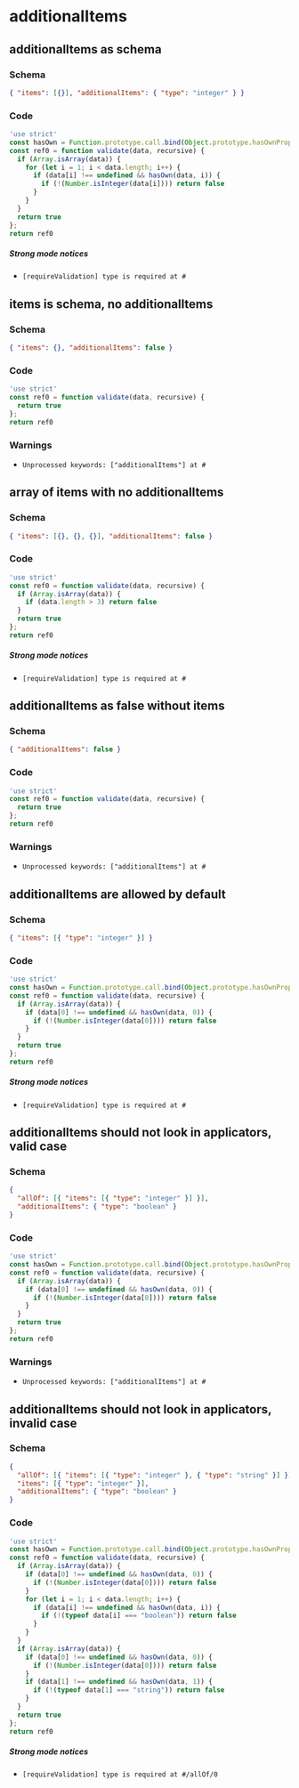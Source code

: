 # additionalItems

## additionalItems as schema

### Schema

```json
{ "items": [{}], "additionalItems": { "type": "integer" } }
```

### Code

```js
'use strict'
const hasOwn = Function.prototype.call.bind(Object.prototype.hasOwnProperty);
const ref0 = function validate(data, recursive) {
  if (Array.isArray(data)) {
    for (let i = 1; i < data.length; i++) {
      if (data[i] !== undefined && hasOwn(data, i)) {
        if (!(Number.isInteger(data[i]))) return false
      }
    }
  }
  return true
};
return ref0
```

##### Strong mode notices

 * `[requireValidation] type is required at #`


## items is schema, no additionalItems

### Schema

```json
{ "items": {}, "additionalItems": false }
```

### Code

```js
'use strict'
const ref0 = function validate(data, recursive) {
  return true
};
return ref0
```

### Warnings

 * `Unprocessed keywords: ["additionalItems"] at #`


## array of items with no additionalItems

### Schema

```json
{ "items": [{}, {}, {}], "additionalItems": false }
```

### Code

```js
'use strict'
const ref0 = function validate(data, recursive) {
  if (Array.isArray(data)) {
    if (data.length > 3) return false
  }
  return true
};
return ref0
```

##### Strong mode notices

 * `[requireValidation] type is required at #`


## additionalItems as false without items

### Schema

```json
{ "additionalItems": false }
```

### Code

```js
'use strict'
const ref0 = function validate(data, recursive) {
  return true
};
return ref0
```

### Warnings

 * `Unprocessed keywords: ["additionalItems"] at #`


## additionalItems are allowed by default

### Schema

```json
{ "items": [{ "type": "integer" }] }
```

### Code

```js
'use strict'
const hasOwn = Function.prototype.call.bind(Object.prototype.hasOwnProperty);
const ref0 = function validate(data, recursive) {
  if (Array.isArray(data)) {
    if (data[0] !== undefined && hasOwn(data, 0)) {
      if (!(Number.isInteger(data[0]))) return false
    }
  }
  return true
};
return ref0
```

##### Strong mode notices

 * `[requireValidation] type is required at #`


## additionalItems should not look in applicators, valid case

### Schema

```json
{
  "allOf": [{ "items": [{ "type": "integer" }] }],
  "additionalItems": { "type": "boolean" }
}
```

### Code

```js
'use strict'
const hasOwn = Function.prototype.call.bind(Object.prototype.hasOwnProperty);
const ref0 = function validate(data, recursive) {
  if (Array.isArray(data)) {
    if (data[0] !== undefined && hasOwn(data, 0)) {
      if (!(Number.isInteger(data[0]))) return false
    }
  }
  return true
};
return ref0
```

### Warnings

 * `Unprocessed keywords: ["additionalItems"] at #`


## additionalItems should not look in applicators, invalid case

### Schema

```json
{
  "allOf": [{ "items": [{ "type": "integer" }, { "type": "string" }] }],
  "items": [{ "type": "integer" }],
  "additionalItems": { "type": "boolean" }
}
```

### Code

```js
'use strict'
const hasOwn = Function.prototype.call.bind(Object.prototype.hasOwnProperty);
const ref0 = function validate(data, recursive) {
  if (Array.isArray(data)) {
    if (data[0] !== undefined && hasOwn(data, 0)) {
      if (!(Number.isInteger(data[0]))) return false
    }
    for (let i = 1; i < data.length; i++) {
      if (data[i] !== undefined && hasOwn(data, i)) {
        if (!(typeof data[i] === "boolean")) return false
      }
    }
  }
  if (Array.isArray(data)) {
    if (data[0] !== undefined && hasOwn(data, 0)) {
      if (!(Number.isInteger(data[0]))) return false
    }
    if (data[1] !== undefined && hasOwn(data, 1)) {
      if (!(typeof data[1] === "string")) return false
    }
  }
  return true
};
return ref0
```

##### Strong mode notices

 * `[requireValidation] type is required at #/allOf/0`

